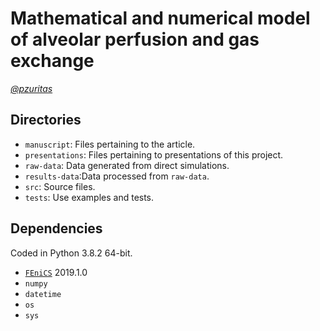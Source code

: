# Mathematical and numerical model of alveolar perfusion and gas exchange

_[@pzuritas](https://github.com/pzuritas)_



## Directories

- `manuscript`: Files pertaining to the article.
- `presentations`: Files pertaining to presentations of this project.
- `raw-data`: Data generated from direct simulations.
- `results-data`:Data processed from `raw-data`.
- `src`: Source files.
- `tests`: Use examples and tests.

## Dependencies

Coded in Python 3.8.2 64-bit.

- [`FEniCS`](https://fenicsproject.org/) 2019.1.0
- `numpy`
- `datetime`
- `os`
- `sys`